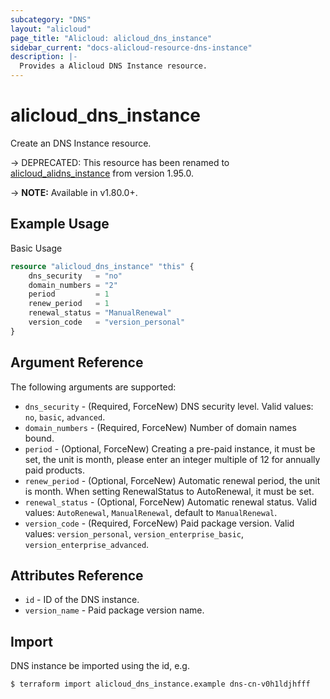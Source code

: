 ```yaml
---
subcategory: "DNS"
layout: "alicloud"
page_title: "Alicloud: alicloud_dns_instance"
sidebar_current: "docs-alicloud-resource-dns-instance"
description: |-
  Provides a Alicloud DNS Instance resource.
---
```


# alicloud\_dns\_instance

Create an DNS Instance resource.

-> DEPRECATED: This resource has been renamed to [alicloud_alidns_instance](https://www.terraform.io/docs/providers/alicloud/r/alidns_instance.html) from version 1.95.0.

-> **NOTE:** Available in v1.80.0+.

## Example Usage

Basic Usage

```terraform
resource "alicloud_dns_instance" "this" {
    dns_security   = "no"
    domain_numbers = "2"
    period         = 1
    renew_period   = 1
    renewal_status = "ManualRenewal"
    version_code   = "version_personal"
}

```

## Argument Reference

The following arguments are supported:

* `dns_security` - (Required, ForceNew) DNS security level. Valid values: `no`, `basic`, `advanced`.
* `domain_numbers` - (Required, ForceNew) Number of domain names bound.
* `period` - (Optional, ForceNew) Creating a pre-paid instance, it must be set, the unit is month, please enter an integer multiple of 12 for annually paid products.
* `renew_period` - (Optional, ForceNew) Automatic renewal period, the unit is month. When setting RenewalStatus to AutoRenewal, it must be set.
* `renewal_status` - (Optional, ForceNew) Automatic renewal status. Valid values: `AutoRenewal`, `ManualRenewal`, default to `ManualRenewal`.
* `version_code` - (Required, ForceNew) Paid package version. Valid values: `version_personal`, `version_enterprise_basic`, `version_enterprise_advanced`.

## Attributes Reference

* `id` - ID of the DNS instance.
* `version_name` - Paid package version name.

## Import

DNS instance be imported using the id, e.g.

```
$ terraform import alicloud_dns_instance.example dns-cn-v0h1ldjhfff
```